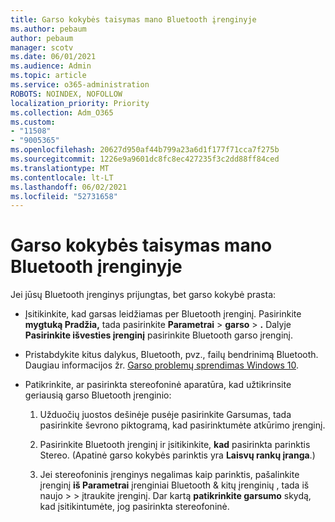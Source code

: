 ```yaml
---
title: Garso kokybės taisymas mano Bluetooth įrenginyje
ms.author: pebaum
author: pebaum
manager: scotv
ms.date: 06/01/2021
ms.audience: Admin
ms.topic: article
ms.service: o365-administration
ROBOTS: NOINDEX, NOFOLLOW
localization_priority: Priority
ms.collection: Adm_O365
ms.custom:
- "11508"
- "9005365"
ms.openlocfilehash: 20627d950af44b799a23a6d1f177f71cca7f275b
ms.sourcegitcommit: 1226e9a9601dc8fc8ec427235f3c2dd88ff84ced
ms.translationtype: MT
ms.contentlocale: lt-LT
ms.lasthandoff: 06/02/2021
ms.locfileid: "52731658"
---
```

# <a name="fix-the-audio-quality-of-my-bluetooth-device"></a>Garso kokybės taisymas mano Bluetooth įrenginyje

Jei jūsų Bluetooth įrenginys prijungtas, bet garso kokybė prasta:

- Įsitikinkite, kad garsas leidžiamas per Bluetooth įrenginį. Pasirinkite **mygtuką Pradžia,** tada pasirinkite **Parametrai**  >  **garso**  >  **.** Dalyje **Pasirinkite išvesties įrenginį** pasirinkite Bluetooth garso įrenginį.

- Pristabdykite kitus dalykus, Bluetooth, pvz., failų bendrinimą Bluetooth. Daugiau informacijos žr. [Garso problemų sprendimas Windows 10](https://support.microsoft.com/en-us/help/4026994).

- Patikrinkite, ar pasirinkta stereofoninė aparatūra, kad užtikrinsite geriausią garso Bluetooth įrenginio:
    1. Užduočių juostos dešinėje pusėje pasirinkite  Garsumas, tada pasirinkite ševrono piktogramą, kad pasirinktumėte atkūrimo įrenginį.

    1. Pasirinkite Bluetooth įrenginį ir įsitikinkite, **kad** pasirinkta parinktis Stereo. (Apatinė garso kokybės parinktis yra **Laisvų rankų įranga**.)

    1. Jei stereofoninis įrenginys negalimas kaip parinktis, pašalinkite įrenginį **iš Parametrai** įrenginiai Bluetooth & kitų įrenginių , tada iš naujo  >    >  įtraukite įrenginį. Dar kartą **patikrinkite garsumo** skydą, kad įsitikintumėte, jog pasirinkta stereofoninė.

